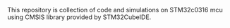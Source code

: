 This repository is collection of code and simulations on STM32c0316 mcu using CMSIS library provided by STM32CubeIDE.
